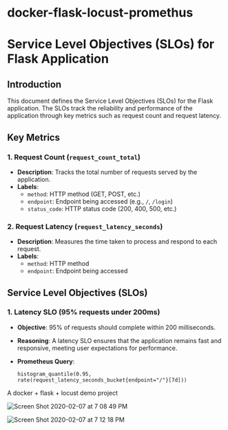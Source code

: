 # docker-flask-locust-promethus
# Service Level Objectives (SLOs) for Flask Application

## Introduction
This document defines the Service Level Objectives (SLOs) for the Flask application. The SLOs track the reliability and performance of the application through key metrics such as request count and request latency.

## Key Metrics

### 1. Request Count (`request_count_total`)
- **Description**: Tracks the total number of requests served by the application.
- **Labels**:
  - `method`: HTTP method (GET, POST, etc.)
  - `endpoint`: Endpoint being accessed (e.g., `/`, `/login`)
  - `status_code`: HTTP status code (200, 400, 500, etc.)

### 2. Request Latency (`request_latency_seconds`)
- **Description**: Measures the time taken to process and respond to each request.
- **Labels**:
  - `method`: HTTP method
  - `endpoint`: Endpoint being accessed

## Service Level Objectives (SLOs)

### 1. **Latency SLO** (95% requests under 200ms)
- **Objective**: 95% of requests should complete within 200 milliseconds.
- **Reasoning**: A latency SLO ensures that the application remains fast and responsive, meeting user expectations for performance.
- **Prometheus Query**:
  
  ```promql
  histogram_quantile(0.95, rate(request_latency_seconds_bucket{endpoint="/"}[7d]))

A docker + flask + locust demo project



![Screen Shot 2020-02-07 at 7 08 49 PM](https://user-images.githubusercontent.com/58792/74074716-65a2f580-49dd-11ea-943d-f91229a690ef.png)


![Screen Shot 2020-02-07 at 7 12 18 PM](https://user-images.githubusercontent.com/58792/74074801-c7635f80-49dd-11ea-9273-a04b587bbc05.png)

